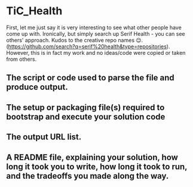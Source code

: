 # TiC_Health
First, let me just say it is very interesting to see what other people have come up with. Ironically, but simply search up Serif Health - you can see others' approach. Kudos to the creative repo names 😌. (https://github.com/search?q=serif%20health&type=repositories). However, this is in fact my work and no ideas/code were copied or taken from others.

## The script or code used to parse the file and produce output.

## The setup or packaging file(s) required to bootstrap and execute your solution code

## The output URL list.


## A README file, explaining your solution, how long it took you to write, how long it took to run, and the tradeoffs you made along the way.
